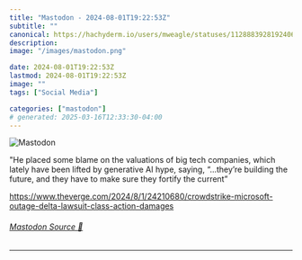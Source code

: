 ```yaml
---
title: "Mastodon - 2024-08-01T19:22:53Z"
subtitle: ""
canonical: https://hachyderm.io/users/mweagle/statuses/112888392819240680
description:
image: "/images/mastodon.png"

date: 2024-08-01T19:22:53Z
lastmod: 2024-08-01T19:22:53Z
image: ""
tags: ["Social Media"]

categories: ["mastodon"]
# generated: 2025-03-16T12:33:30-04:00
---
```

![Mastodon](/images/mastodon.png)

<p>&quot;He placed some blame on the valuations of big tech companies, which lately have been lifted by generative AI hype, saying, “...they’re building the future, and they have to make sure they fortify the current”</p><p><a href="https://www.theverge.com/2024/8/1/24210680/crowdstrike-microsoft-outage-delta-lawsuit-class-action-damages" target="_blank" rel="nofollow noopener noreferrer" translate="no"><span class="invisible">https://www.</span><span class="ellipsis">theverge.com/2024/8/1/24210680</span><span class="invisible">/crowdstrike-microsoft-outage-delta-lawsuit-class-action-damages</span></a></p>


###### [Mastodon Source 🐘](https://hachyderm.io/@mweagle/112888392819240680)

___
